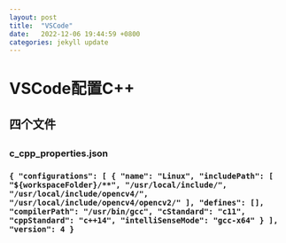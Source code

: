 ```yaml
---
layout: post
title:  "VSCode"
date:   2022-12-06 19:44:59 +0800
categories: jekyll update
---
```

<h1>VSCode配置C++</h1>
<h2>四个文件<h2>


<h3>c_cpp_properties.json<h3>

`{
    "configurations": [
        {
            "name": "Linux",
            "includePath": [
                "${workspaceFolder}/**",
                "/usr/local/include/",
                "/usr/local/include/opencv4/",
                "/usr/local/include/opencv4/opencv2/"
            ],
            "defines": [],
            "compilerPath": "/usr/bin/gcc",
            "cStandard": "c11",
            "cppStandard": "c++14",
            "intelliSenseMode": "gcc-x64"
        }
    ],
    "version": 4
}`